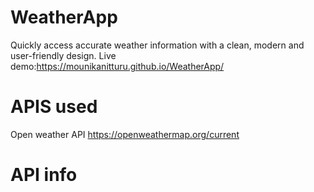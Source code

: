 # WeatherApp
Quickly access accurate weather information with a clean, modern and user-friendly design.
 Live demo:https://mounikanitturu.github.io/WeatherApp/
# APIS used
Open weather API
https://openweathermap.org/current
# API info
